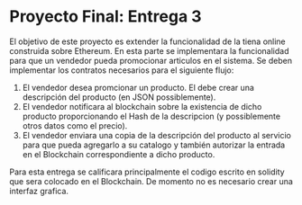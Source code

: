 # Proyecto Final: Entrega 3

El objetivo de este proyecto es extender la funcionalidad de la tiena online construida
sobre Ethereum. En esta parte se implementara la funcionalidad para que un vendedor
pueda promocionar articulos en el sistema. Se deben implementar los contratos
necesarios para el siguiente flujo:

1. El vendedor desea promcionar un producto. El debe crear una descripción del
    producto (en JSON possiblemente).
2. El vendedor notificara al blockchain sobre la existencia de dicho producto proporcionando el Hash de la descripcion (y possiblemente otros datos como el precio).
3. El vendedor enviara una copia de la descripción del producto al servicio para que pueda agregarlo a su catalogo y también autorizar la entrada en el Blockchain correspondiente a dicho producto.

Para esta entrega se calificara principalmente el codigo escrito en solidity que sera colocado en el Blockchain. De momento no es necesario crear una interfaz grafica.